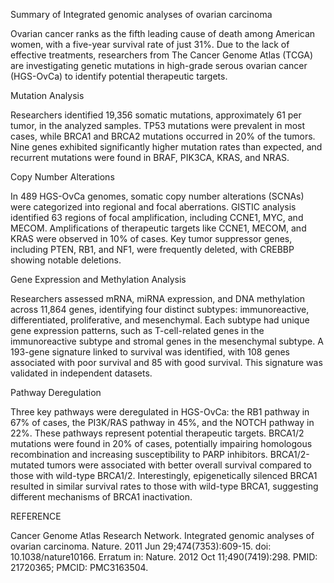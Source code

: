 Summary of Integrated genomic analyses of ovarian carcinoma


Ovarian cancer ranks as the fifth leading cause of death among American women, with a five-year survival rate of just 31%. Due to the lack of effective treatments, researchers from The Cancer Genome Atlas (TCGA) are investigating genetic mutations in high-grade serous ovarian cancer (HGS-OvCa) to identify potential therapeutic targets.



Mutation Analysis

Researchers identified 19,356 somatic mutations, approximately 61 per tumor, in the analyzed samples. TP53 mutations were prevalent in most cases, while BRCA1 and BRCA2 mutations occurred in 20% of the tumors. Nine genes exhibited significantly higher mutation rates than expected, and recurrent mutations were found in BRAF, PIK3CA, KRAS, and NRAS.



Copy Number Alterations

In 489 HGS-OvCa genomes, somatic copy number alterations (SCNAs) were categorized into regional and focal aberrations. GISTIC analysis identified 63 regions of focal amplification, including CCNE1, MYC, and MECOM. Amplifications of therapeutic targets like CCNE1, MECOM, and KRAS were observed in 10% of cases. Key tumor suppressor genes, including PTEN, RB1, and NF1, were frequently deleted, with CREBBP showing notable deletions.


Gene Expression and Methylation Analysis

Researchers assessed mRNA, miRNA expression, and DNA methylation across 11,864 genes, identifying four distinct subtypes: immunoreactive, differentiated, proliferative, and mesenchymal. Each subtype had unique gene expression patterns, such as T-cell-related genes in the immunoreactive subtype and stromal genes in the mesenchymal subtype. A 193-gene signature linked to survival was identified, with 108 genes associated with poor survival and 85 with good survival. This signature was validated in independent datasets.


Pathway Deregulation

Three key pathways were deregulated in HGS-OvCa: the RB1 pathway in 67% of cases, the PI3K/RAS pathway in 45%, and the NOTCH pathway in 22%. These pathways represent potential therapeutic targets. BRCA1/2 mutations were found in 20% of cases, potentially impairing homologous recombination and increasing susceptibility to PARP inhibitors. BRCA1/2-mutated tumors were associated with better overall survival compared to those with wild-type BRCA1/2. Interestingly, epigenetically silenced BRCA1 resulted in similar survival rates to those with wild-type BRCA1, suggesting different mechanisms of BRCA1 inactivation.


REFERENCE

Cancer Genome Atlas Research Network. Integrated genomic analyses of ovarian carcinoma. Nature. 2011 Jun 29;474(7353):609-15. doi: 10.1038/nature10166. Erratum in: Nature. 2012 Oct 11;490(7419):298. PMID: 21720365; PMCID: PMC3163504.
